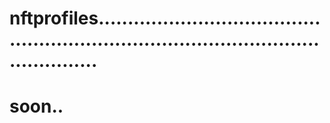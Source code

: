 # nftprofiles..........................................................................................................
# soon..
